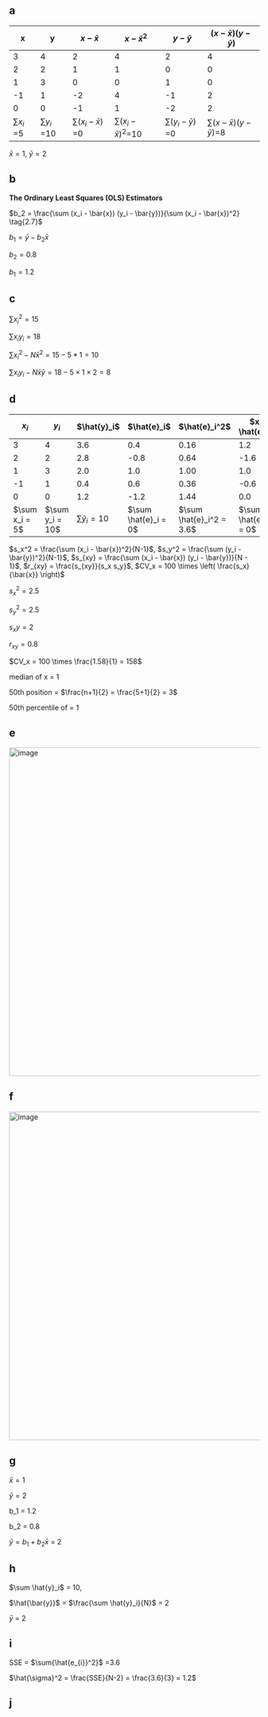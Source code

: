 ## a

| x  |y  | $x - \bar{x}$ | $x - \bar{x}^2$ | $y - \bar{y}$ | $(x - \bar{x})(y - \bar{y})$ |
|--------|--------|----------------|----------------------|----------------|----------------------|
| 3      | 4      | 2              | 4                    | 2              | 4                    |
| 2      | 2      | 1              | 1                    | 0              | 0                    |
| 1      | 3      | 0              | 0                    | 1              | 0                    |
| -1     | 1      | -2             | 4                    | -1             | 2                    |
| 0      | 0      | -1             | 1                    | -2             | 2                    |
|$\sum{x_{i}}$ =5|$\sum{y_{i}}$ =10|$\sum{(x_{i}-\bar{x})}$ =0 |$\sum{(x_{i}-\bar{x})^2}$=10|$\sum{(y_{i}-\bar{y})}$ =0 |$\sum{(x- \bar{x})(y-\bar{y})}$=8| ㄝ

$\bar{x} = 1$, $\bar{y} = 2$

## b

**The Ordinary Least Squares (OLS) Estimators**  


$b_2 = \frac{\sum (x_i - \bar{x}) (y_i - \bar{y})}{\sum (x_i - \bar{x})^2} \tag{2.7}$

$b_1 = \bar{y} - b_2 \bar{x} \tag{2.8}$

$b_2 = 0.8$

$b_1 = 1.2$

## c

$\sum{x_{i}}^2 = 15$

$\sum{x_{i}y_{i}} = 18$

$\sum{x_{i}^2} - N \bar{x}^2 = 15 - 5*1 = 10$

$\sum{x_{i}y_{i}} - N \bar{x}\bar{y} = 18 - 5 \times 1 \times 2 = 8$

## d 

| $x_i$ | $y_i$ | $\hat{y}_i\$ | $\hat{e}_i\$ | $\hat{e}_i^2\$ | $x_i \hat{e}_i\$ |
|----|----|----|----|----|----|
| 3  | 4  | 3.6  | 0.4  | 0.16  | 1.2  |
| 2  | 2  | 2.8  | -0.8 | 0.64  | -1.6 |
| 1  | 3  | 2.0  | 1.0  | 1.00  | 1.0  |
| -1 | 1  | 0.4  | 0.6  | 0.36  | -0.6 |
| 0  | 0  | 1.2  | -1.2 | 1.44  | 0.0  |
| $\sum x_i = 5\$ | $\sum y_i = 10\$ | $\sum \hat{y}_i = 10$ | $\sum \hat{e}_i = 0\$ | $\sum \hat{e}_i^2 = 3.6\$ | $\sum x_i \hat{e}_i = 0\$ |

$s_x^2 = \frac{\sum (x_i - \bar{x})^2}{N-1}$, $s_y^2 = \frac{\sum (y_i - \bar{y})^2}{N-1}$, $s_{xy} = \frac{\sum (x_i - \bar{x}) (y_i - \bar{y})}{N - 1}$, $r_{xy} = \frac{s_{xy}}{s_x s_y}$, $CV_x = 100 \times \left( \frac{s_x}{\bar{x}} \right)$

$s_x^2 = 2.5$

$s_y^2 = 2.5$

$s_xy = 2$

$r_{xy} = 0.8$

$CV_x = 100 \times \frac{1.58}{1} = 158$

median of x = 1 

50th position  = $\frac{n+1}{2} = \frac{5+1}{2} = 3$

50th percentile of = 1


## e 

<img width="661" alt="image" src="https://github.com/user-attachments/assets/1dc61755-8f0f-4dec-b63a-d5f00dca46e0" />


## f 

<img width="661" alt="image" src="https://github.com/user-attachments/assets/1dc61755-8f0f-4dec-b63a-d5f00dca46e0" />

## g

$\bar{x} = 1$

$\bar{y} = 2$

b_1 = 1.2

b_2 = 0.8

$\bar{y} = b_1+b_2 \bar{x}$ = 2


## h

$\sum \hat{y}_i\$ = 10, 

$\hat{\bar{y}}$ = $\frac{\sum \hat{y}_i}{N}$ = 2

$\bar{y}$ = 2

## i 

SSE = $\sum{\hat{e_{i}}^2}$ =3.6

$\hat{\sigma}^2 = \frac{SSE}{N-2} = \frac{3.6}{3} = 1.2$

## j 

